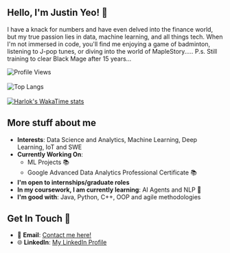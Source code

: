 ## Hello, I'm Justin Yeo! 👋

I have a knack for numbers and have even delved into the finance world, but my true passion lies in data, machine learning, and all things tech. When I'm not immersed in code, you'll find me enjoying a game of badminton, listening to J-pop tunes, or diving into the world of MapleStory..... P.s. Still training to clear Black Mage after 15 years...

![Profile Views](https://komarev.com/ghpvc/?username=yeojustin&color=brightgreen)
<br></br>
![Top Langs](https://github-readme-stats.vercel.app/api/top-langs/?username=yeojustin&hide_progress=true)
<br></br>
[![Harlok's WakaTime stats](https://github-readme-stats.vercel.app/api/wakatime?username=yeojustin)](https://github.com/anuraghazra/github-readme-stats)

## More stuff about me
- **Interests**: Data Science and Analytics, Machine Learning, Deep Learning, IoT and SWE
- **Currently Working On**:
  - ML Projects  📚
  - Google Advanced Data Analytics Professional Certificate 📚
- **I'm open to internships/graduate roles**
- **In my coursework, I am currently learning**: AI Agents and NLP 📖
- **I'm good with**: Java, Python, C++, OOP and agile methodologies

## Get In Touch 🤙
- 📧 **Email**: [Contact me here!](mailto:jsyeojn@gmail.com)
- 🌐 **LinkedIn**: [My LinkedIn Profile](https://www.linkedin.com/in/justinyeo177/)

<!---
yeojustin/yeojustin is a ✨ special ✨ repository because its `README.md` (this file) appears on your GitHub profile.
You can click the Preview link to take a look at your changes.
--->
                                     
